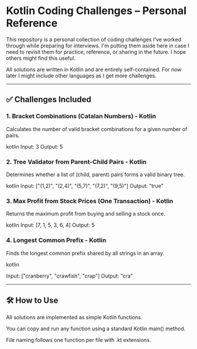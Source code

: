 # Kotlin Coding Challenges – Personal Reference

This repository is a personal collection of coding challenges I've worked through while preparing for interviews. I'm putting them aside here in case I need to revisit them for practice, reference, or sharing in the future. I hope others might find this useful.

All solutions are written in Kotlin and are entirely self-contained. For now later I might include other languages as I get more challenges.

---

## ✅ Challenges Included

### 1. Bracket Combinations (Catalan Numbers) - Kotlin
Calculates the number of valid bracket combinations for a given number of pairs.

kotlin
Input: 3
Output: 5

### 2. Tree Validator from Parent-Child Pairs - Kotlin
Determines whether a list of (child, parent) pairs forms a valid binary tree.

kotlin
Input: ["(1,2)", "(2,4)", "(5,7)", "(7,2)", "(9,5)"]
Output: "true"

### 3. Max Profit from Stock Prices (One Transaction) - Kotlin
Returns the maximum profit from buying and selling a stock once.

kotlin
Input: [7, 1, 5, 3, 6, 4]
Output: 5

### 4. Longest Common Prefix - Kotlin
Finds the longest common prefix shared by all strings in an array.

kotlin

Input: ["cranberry", "crawfish", "crap"]
Output: "cra"

---

## 🛠 How to Use
All solutions are implemented as simple Kotlin functions.

You can copy and run any function using a standard Kotlin main() method.

File naming follows one function per file with .kt extensions.
